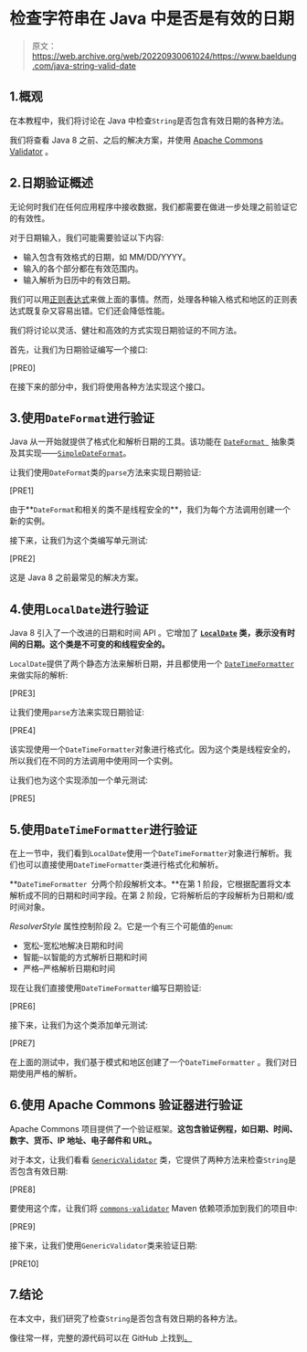 # 检查字符串在 Java 中是否是有效的日期

> 原文：<https://web.archive.org/web/20220930061024/https://www.baeldung.com/java-string-valid-date>

## 1.概观

在本教程中，我们将讨论在 Java 中检查`String`是否包含有效日期的各种方法。

我们将查看 Java 8 之前、之后的解决方案，并使用 [Apache Commons Validator](https://web.archive.org/web/20221206093158/https://commons.apache.org/proper/commons-validator/) 。

## 2.日期验证概述

无论何时我们在任何应用程序中接收数据，我们都需要在做进一步处理之前验证它的有效性。

对于日期输入，我们可能需要验证以下内容:

*   输入包含有效格式的日期，如 MM/DD/YYYY。
*   输入的各个部分都在有效范围内。
*   输入解析为日历中的有效日期。

我们可以用[正则表达式](/web/20221206093158/https://www.baeldung.com/java-date-regular-expressions)来做上面的事情。然而，处理各种输入格式和地区的正则表达式既复杂又容易出错。它们还会降低性能。

我们将讨论以灵活、健壮和高效的方式实现日期验证的不同方法。

首先，让我们为日期验证编写一个接口:

[PRE0]

在接下来的部分中，我们将使用各种方法实现这个接口。

## 3.使用`DateFormat`进行验证

Java 从一开始就提供了格式化和解析日期的工具。该功能在 [`DateFormat `](https://web.archive.org/web/20221206093158/https://docs.oracle.com/en/java/javase/11/docs/api/java.base/java/text/DateFormat.html) 抽象类及其实现——[`SimpleDateFormat`](/web/20221206093158/https://www.baeldung.com/java-simple-date-format)。

让我们使用`DateFormat`类的`parse`方法来实现日期验证:

[PRE1]

由于**`DateFormat`和相关的类不是线程安全的**，我们为每个方法调用创建一个新的实例。

接下来，让我们为这个类编写单元测试:

[PRE2]

这是 Java 8 之前最常见的解决方案。

## 4.使用`LocalDate`进行验证

Java 8 引入了一个改进的日期和时间 API 。它增加了 **[`LocalDate`](https://web.archive.org/web/20221206093158/https://docs.oracle.com/en/java/javase/11/docs/api/java.base/java/time/LocalDate.html) 类，表示没有时间的日期。这个类是不可变的和线程安全的。**

`LocalDate`提供了两个静态方法来解析日期，并且都使用一个 [`DateTimeFormatter`](/web/20221206093158/https://www.baeldung.com/java-datetimeformatter) 来做实际的解析:

[PRE3]

让我们使用`parse`方法来实现日期验证:

[PRE4]

该实现使用一个`DateTimeFormatter`对象进行格式化。因为这个类是线程安全的，所以我们在不同的方法调用中使用同一个实例。

让我们也为这个实现添加一个单元测试:

[PRE5]

## 5.使用`DateTimeFormatter`进行验证

在上一节中，我们看到`LocalDate`使用一个`DateTimeFormatter`对象进行解析。我们也可以直接使用`DateTimeFormatter`类进行格式化和解析。

**`DateTimeFormatter `分两个阶段解析文本。**在第 1 阶段，它根据配置将文本解析成不同的日期和时间字段。在第 2 阶段，它将解析后的字段解析为日期和/或时间对象。

*ResolverStyle* 属性控制阶段 2。它是一个有三个可能值的`enum`:

*   宽松–宽松地解决日期和时间
*   智能–以智能的方式解析日期和时间
*   严格–严格解析日期和时间

现在让我们直接使用`DateTimeFormatter`编写日期验证:

[PRE6]

接下来，让我们为这个类添加单元测试:

[PRE7]

在上面的测试中，我们基于模式和地区创建了一个`DateTimeFormatter` 。我们对日期使用严格的解析。

## 6.使用 Apache Commons 验证器进行验证

Apache Commons 项目提供了一个验证框架。**这包含验证例程，如日期、时间、数字、货币、IP 地址、电子邮件和 URL。**

对于本文，让我们看看 [`GenericValidator`](https://web.archive.org/web/20221206093158/https://commons.apache.org/proper/commons-validator/apidocs/org/apache/commons/validator/GenericValidator.html) 类，它提供了两种方法来检查`String`是否包含有效日期:

[PRE8]

要使用这个库，让我们将 [`commons-validator`](https://web.archive.org/web/20221206093158/https://search.maven.org/search?q=g:commons-validator%20AND%20a:commons-validator) Maven 依赖项添加到我们的项目中:

[PRE9]

接下来，让我们使用`GenericValidator`类来验证日期:

[PRE10]

## 7.结论

在本文中，我们研究了检查`String`是否包含有效日期的各种方法。

像往常一样，完整的源代码可以在 GitHub 上找到[。](https://web.archive.org/web/20221206093158/https://github.com/eugenp/tutorials/tree/master/core-java-modules/core-java-datetime-string)